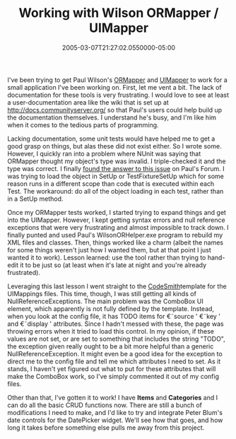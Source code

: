 ﻿---
title: Working with Wilson ORMapper / UIMapper
date: "2005-03-07T21:27:02.0550000-05:00"
description: I've been trying to get Paul Wilson's ORMapper and UIMapper to
featuredImage: /img/default-post-image.jpg
---

I've been trying to get Paul Wilson's [ORMapper](http://ormapper.net/) and [UIMapper](http://uimapper.net/) to work for a small application I've been working on. First, let me vent a bit. The lack of documentation for these tools is very frustrating. I would love to see at least a user-documentation area like the wiki that is set up at <http://docs.communityserver.org/> so that Paul's users could help build up the documentation themselves. I understand he's busy, and I'm like him when it comes to the tedious parts of programming.

Lacking documentation, some unit tests would have helped me to get a good grasp on things, but alas these did not exist either. So I wrote some. However, I quickly ran into a problem where NUnit was saying that ORMapper thought my object's type was invalid. I triple-checked it and the type was correct. I finally [found the answer to this issue](http://www.wilsondotnet.com/Tips/ViewPosts.aspx?Thread=591) on Paul's Forum. I was trying to load the object in SetUp or TestFixtureSetUp which for some reason runs in a different scope than code that is executed within each Test. The workaround: do all of the object loading in each test, rather than in a SetUp method.

Once my ORMapper tests worked, I started trying to expand things and get into the UIMapper. However, I kept getting syntax errors and null reference exceptions that were very frustrating and almost impossible to track down. I finally punted and used Paul's WilsonORHelper.exe program to rebuild my XML files and classes. Then, things worked like a charm (albeit the names for some things weren't just how I wanted them, but at that point I just wanted it to work). Lesson learned: use the tool rather than trying to hand-edit it to be just so (at least when it's late at night and you're already frustrated).

Leveraging this last lesson I went straight to the [CodeSmith](http://www.ericjsmith.net/codesmith)template for the UIMappings files. This time, though, I was still getting all kinds of NullReferenceExceptions. The main problem was the ComboBox UI element, which apparently is not fully defined by the template. Instead, when you look at the config file, it has TODO items for €˜source ' €˜key ' and €˜display ' attributes. Since I hadn't messed with these, the page was throwing errors when it tried to load this control. In my opinion, if these values are not set, or are set to something that includes the string "TODO", the exception given really ought to be a bit more helpful than a generic NullReferenceException. It might even be a good idea for the exception to direct me to the config file and tell me which attributes I need to set. As it stands, I haven't yet figured out what to put for these attributes that will make the ComboBox work, so I've simply commented it out of my config files.

Other than that, I've gotten it to work! I have **Items** and **Categories** and I can do all the basic CRUD functions now. There are still a bunch of modifications I need to make, and I'd like to try and integrate Peter Blum's date controls for the DatePicker widget. We'll see how that goes, and how long it takes before something else pulls me away from this project.

